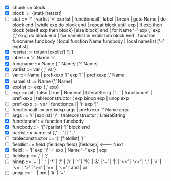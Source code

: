 - [x] chunk ::= block
- [x] block ::= {stat} [retstat]
- [ ] stat ::= ‘;’ | varlist ‘=’ explist | functioncall | label | break | goto
      Name | do block end | while exp do block end | repeat block until exp | if
      exp then block {elseif exp then block} [else block] end | for Name ‘=’ exp
      ‘,’ exp [‘,’ exp] do block end | for namelist in explist do block end |
      function funcname funcbody | local function Name funcbody | local namelist
      [‘=’ explist]
- [x] retstat ::= return [explist] [‘;’]
- [x] label ::= ‘::’ Name ‘::’
- [x] funcname ::= Name {‘.’ Name} [‘:’ Name]
- [x] varlist ::= var {‘,’ var}
- [ ] var ::= Name | prefixexp ‘[’ exp ‘]’ | prefixexp ‘.’ Name
- [x] namelist ::= Name {‘,’ Name}
- [x] explist ::= exp {‘,’ exp}
- [ ] exp ::= nil | false | true | Numeral | LiteralString | ‘...’ | functiondef
      | prefixexp | tableconstructor | exp binop exp | unop exp
- [ ] prefixexp ::= var | functioncall | ‘(’ exp ‘)’
- [ ] functioncall ::= prefixexp args | prefixexp ‘:’ Name args
- [ ] args ::= ‘(’ [explist] ‘)’ | tableconstructor | LiteralString
- [x] functiondef ::= function funcbody
- [x] funcbody ::= ‘(’ [parlist] ‘)’ block end
- [x] parlist ::= namelist [‘,’ ‘...’] | ‘...’
- [ ] tableconstructor ::= ‘{’ [fieldlist] ‘}’
- [ ] fieldlist ::= field {fieldsep field} [fieldsep] <--- Next
- [x] field ::= ‘[’ exp ‘]’ ‘=’ exp | Name ‘=’ exp | exp
- [ ] fieldsep ::= ‘,’ | ‘;’
- [ ] binop ::= ‘+’ | ‘-’ | ‘*’ | ‘/’ | ‘//’ | ‘^’ | ‘%’ | ‘&’ | ‘~’ | ‘|’ |
      ‘>>’ | ‘<<’ | ‘..’ | ‘<’ | ‘<=’ | ‘>’ | ‘>=’ | ‘==’ | ‘~=’ | and | or
- [ ] unop ::= ‘-’ | not | ‘#’ | ‘~’
